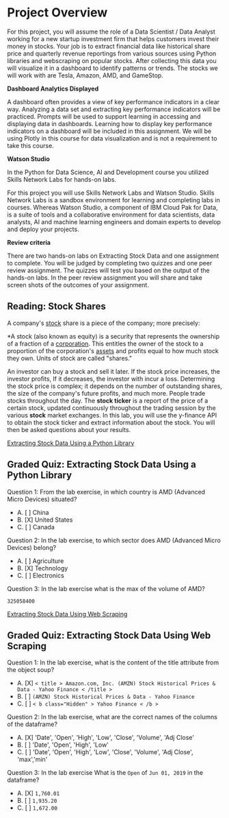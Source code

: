 # Project Overview

For this project, you will assume the role of a Data Scientist / Data Analyst working for a new startup investment firm that helps customers invest their money in stocks. Your job is to extract financial data like historical share price and quarterly revenue reportings from various sources using Python libraries and webscraping on popular stocks. After collecting this data you will visualize it in a dashboard to identify patterns or trends. The stocks we will work with are Tesla, Amazon, AMD, and GameStop.

**Dashboard Analytics Displayed**

A dashboard often provides a view of key performance indicators in a clear way. Analyzing a data set and extracting key performance indicators will be practiced. Prompts will be used to support learning in accessing and displaying data in dashboards. Learning how to display key performance indicators on a dashboard will be included in this assignment. We will be using Plotly in this course for data visualization and is not a requirement to take this course.

**Watson Studio**

In the Python for Data Science, AI and Development course you utilized Skills Network Labs for hands-on labs.

For this project you will use Skills Network Labs and Watson Studio. Skills Network Labs is a sandbox environment for learning and completing labs in courses. Whereas Watson Studio, a component of IBM Cloud Pak for Data, is a suite of tools and a collaborative environment for data scientists, data analysts, AI and machine learning engineers and domain experts to develop and deploy your projects.

**Review criteria**

There are two hands-on labs on Extracting Stock Data and one assignment to complete. You will be judged by completing two quizzes and one peer review assignment. The quizzes will test you based on the output of the hands-on labs. In the peer review assignment you will share and take screen shots of the outcomes of your assignment.

## Reading: Stock Shares

A company's [stock](https://www.investopedia.com/terms/s/stock.asp) share is a piece of the company; more precisely:

*A stock (also known as equity) is a security that represents the ownership of a fraction of a [corporation](https://www.investopedia.com/terms/c/corporation.asp). This entitles the owner of the stock to a proportion of the corporation's [assets](https://www.investopedia.com/terms/c/core-assets.asp) and profits equal to how much stock they own. Units of stock are called "shares."

An investor can buy a stock and sell it later. If the stock price increases, the investor profits, If it decreases, the investor with incur a loss.  Determining the stock price is complex; it depends on the number of outstanding shares, the size of the company's future profits, and much more. People trade stocks throughout the day. The **stock ticker** is a report of the price of a certain stock, updated continuously throughout the trading session by the various **stock** market exchanges. In this lab, you will use the y-finance API to obtain the stock ticker and extract information about the stock. You will then be asked questions about your results.

[Extracting Stock Data Using a Python Library](https://github.com/1965Eric/IBM-PY0220EN-Python-for-Data-Science-Project/blob/main/Final_Assignment_Extracting_Stock_Data_Using_a_Python_Library.ipynb)

## Graded Quiz: Extracting Stock Data Using a Python Library

Question 1: From the lab exercise, in which country is AMD (Advanced Micro Devices) situated?

- A. [ ] China
- B. [X] United States
- C. [ ] Canada

Question 2: In the lab exercise, to which sector does AMD (Advanced Micro Devices) belong?

- A. [ ] Agriculture
- B. [X] Technology
- C. [ ] Electronics

Question 3: In the lab exercise what is the max of the volume of AMD?

```325058400```

[Extracting Stock Data Using Web Scraping](https://github.com/1965Eric/IBM-PY0220EN-Python-for-Data-Science-Project/blob/main/Final_Assignment_Extracting_Stock_Data_Using_Web_Scraping.ipynb)

## Graded Quiz: Extracting Stock Data Using Web Scraping

Question 1: In the lab exercise, what is the content of the title attribute from the object soup?

- A. [X] ```< title > Amazon.com, Inc. (AMZN) Stock Historical Prices & Data - Yahoo Finance < /title >```
- B. [ ] ```(AMZN) Stock Historical Prices & Data - Yahoo Finance```
- C. [ ] ```< b class="Hidden" > Yahoo Finance < /b >```

Question 2: In the lab exercise, what are the correct names of the columns of the dataframe?

- A. [X] 'Date', 'Open', 'High', 'Low', 'Close', 'Volume', 'Adj Close'
- B. [ ] 'Date', 'Open', 'High', 'Low'
- C. [ ] 'Date', 'Open', 'High', 'Low', 'Close', 'Volume', 'Adj Close', 'max','min'

Question 3: In the lab exercise What is the ```Open``` of ```Jun 01, 2019``` in the dataframe?

- A. [X] ```1,760.01```
- B. [ ] ```1,935.20```
- C. [ ] ```1,672.00```

